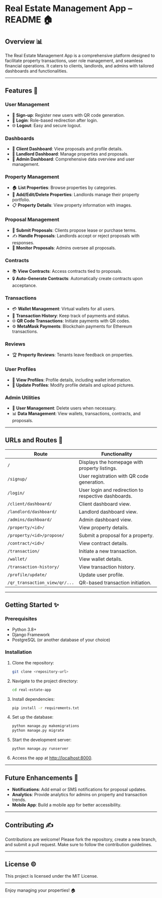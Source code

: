 # Real Estate Management App – README 🏠

## Overview 📊

The Real Estate Management App is a comprehensive platform designed to facilitate property transactions, user role management, and seamless financial operations. It caters to clients, landlords, and admins with tailored dashboards and functionalities.

---

## Features 🌟

### User Management
- 🔑 **Sign-up**: Register new users with QR code generation.
- 🔑 **Login**: Role-based redirection after login.
- 🌐 **Logout**: Easy and secure logout.

### Dashboards
- 👤 **Client Dashboard**: View proposals and profile details.
- 🏡 **Landlord Dashboard**: Manage properties and proposals.
- 🔧 **Admin Dashboard**: Comprehensive data overview and user management.

### Property Management
- 🏠 **List Properties**: Browse properties by categories.
- 📢 **Add/Edit/Delete Properties**: Landlords manage their property portfolio.
- 📋 **Property Details**: View property information with images.

### Proposal Management
- 📝 **Submit Proposals**: Clients propose lease or purchase terms.
- ✍️ **Handle Proposals**: Landlords accept or reject proposals with responses.
- 🔐 **Monitor Proposals**: Admins oversee all proposals.

### Contracts
- 📚 **View Contracts**: Access contracts tied to proposals.
- 🔒 **Auto-Generate Contracts**: Automatically create contracts upon acceptance.

### Transactions
- 💳 **Wallet Management**: Virtual wallets for all users.
- 💸 **Transaction History**: Keep track of payments and status.
- 🌐 **QR Code Transactions**: Initiate payments with QR codes.
- ⚙️ **MetaMask Payments**: Blockchain payments for Ethereum transactions.

### Reviews
- 🏆 **Property Reviews**: Tenants leave feedback on properties.

### User Profiles
- 👤 **View Profiles**: Profile details, including wallet information.
- 🔄 **Update Profiles**: Modify profile details and upload pictures.

### Admin Utilities
- 🔧 **User Management**: Delete users when necessary.
- 📊 **Data Management**: View wallets, transactions, contracts, and proposals.

---

## URLs and Routes 🔗

| **Route**                     | **Functionality**                                          |
|-------------------------------|----------------------------------------------------------|
| `/`                           | Displays the homepage with property listings.            |
| `/signup/`                    | User registration with QR code generation.               |
| `/login/`                     | User login and redirection to respective dashboards.     |
| `/client/dashboard/`          | Client dashboard view.                                   |
| `/landlord/dashboard/`        | Landlord dashboard view.                                 |
| `/admins/dashboard/`          | Admin dashboard view.                                    |
| `/property/<id>/`             | View property details.                                   |
| `/property/<id>/propose/`     | Submit a proposal for a property.                        |
| `/contract/<id>/`             | View contract details.                                   |
| `/transaction/`               | Initiate a new transaction.                              |
| `/wallet/`                    | View wallet details.                                     |
| `/transaction-history/`       | View transaction history.                                |
| `/profile/update/`            | Update user profile.                                     |
| `/qr_transaction_view/qr/...` | QR-based transaction initiation.                        |

---

## Getting Started ✨

### Prerequisites
- Python 3.8+
- Django Framework
- PostgreSQL (or another database of your choice)

### Installation
1. Clone the repository:
   ```bash
   git clone <repository-url>
   ```
2. Navigate to the project directory:
   ```bash
   cd real-estate-app
   ```
3. Install dependencies:
   ```bash
   pip install -r requirements.txt
   ```
4. Set up the database:
   ```bash
   python manage.py makemigrations
   python manage.py migrate
   ```
5. Start the development server:
   ```bash
   python manage.py runserver
   ```
6. Access the app at [http://localhost:8000](http://localhost:8000).

---

## Future Enhancements 🚀
- **Notifications**: Add email or SMS notifications for proposal updates.
- **Analytics**: Provide analytics for admins on property and transaction trends.
- **Mobile App**: Build a mobile app for better accessibility.

---

## Contributing ✍️
Contributions are welcome! Please fork the repository, create a new branch, and submit a pull request. Make sure to follow the contribution guidelines.

---

## License ©
This project is licensed under the MIT License.

---

Enjoy managing your properties! 🏠

